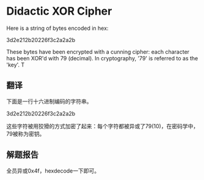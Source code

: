# Didactic XOR Cipher

Here is a string of bytes encoded in hex:

3d2e212b20226f3c2a2a2b

These bytes have been encrypted with a cunning cipher: each character has been XOR'd with 79 (decimal). In cryptography, '79' is referred to as the 'key'.
T

## 翻译

下面是一行十六进制编码的字符串。

3d2e212b20226f3c2a2a2b

这些字符被用狡猾的方式加密了起来：每个字符都被异或了79(10)，在密码学中，79被称为密钥。

## 解题报告

全员异或0x4f，hexdecode一下即可。
